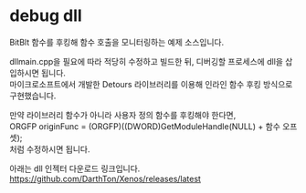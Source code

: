 # debug dll
BitBlt 함수를 후킹해 함수 호출을 모니터링하는 예제 소스입니다.    
  
dllmain.cpp을 필요에 따라 적당히 수정하고 빌드한 뒤, 디버깅할 프로세스에 dll을 삽입하시면 됩니다.  
마이크로소프트에서 개발한 Detours 라이브러리를 이용해 인라인 함수 후킹 방식으로 구현했습니다.  
  
만약 라이브러리 함수가 아니라 사용자 정의 함수를 후킹해야 한다면,  
ORGFP originFunc = (ORGFP)((DWORD)GetModuleHandle(NULL) + 함수 오프셋);  
처럼 수정하시면 됩니다.  
  
아래는 dll 인젝터 다운로드 링크입니다.  
https://github.com/DarthTon/Xenos/releases/latest